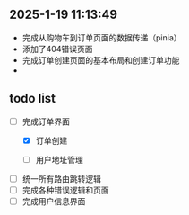 ## 2025-1-19 11:13:49

- 完成从购物车到订单页面的数据传递（pinia）
- 添加了404错误页面
- 完成订单创建页面的基本布局和创建订单功能
- 




## todo list
- [ ] 完成订单界面
    - [x] 订单创建
    - [ ] 用户地址管理 


- [ ] 统一所有路由跳转逻辑
- [ ] 完成各种错误逻辑和页面
- [ ] 完成用户信息界面